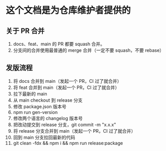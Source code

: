 # 这个文档是为仓库维护者提供的

## 关于 PR 合并

1. docs、feat、main 的 PR 都要 squash 合并。
2. 分支间的合并使用最普通的 merge 合并（一定不要 squash，不要 rebase）

## 发版流程

1. 将 docs 合并到 main（发起一个 PR，CI 过了就合并）
2. 将 feat 合并到 main（发起一个 PR，CI 过了就合并）
3. 拉下最新的 main
4. 从 main checkout 到 release 分支
5. 修改 package.json 版本号
6. npm run gen-version
7. 修改两个语言的 changelog 版本号
8. 把改动提交到 release 分支，git commit -m "x.x.x"
9. 将 release 分支合并到 main（发起一个 PR，CI 过了就合并）
10. 回到 main 分支拉回最新的代码
11. git clean -fdx && npm i && npm run release:package
